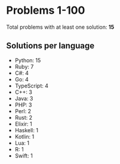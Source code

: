 # Problems 1-100

Total problems with at least one solution: **15**

## Solutions per language

- Python: 15
- Ruby: 7
- C#: 4
- Go: 4
- TypeScript: 4
- C++: 3
- Java: 3
- PHP: 3
- Perl: 2
- Rust: 2
- Elixir: 1
- Haskell: 1
- Kotlin: 1
- Lua: 1
- R: 1
- Swift: 1

